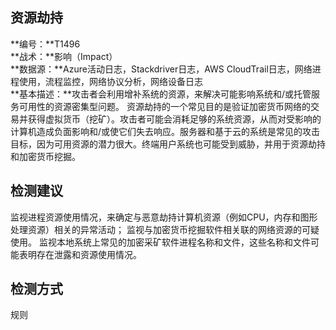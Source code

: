 ## 资源劫持  
**编号：**T1496  
**战术：**影响（Impact）  
**数据源：**Azure活动日志，Stackdriver日志，AWS CloudTrail日志，网络进程使用，流程监控，网络协议分析，网络设备日志  
**基本描述：**攻击者会利用增补系统的资源，来解决可能影响系统和/或托管服务可用性的资源密集型问题。
资源劫持的一个常见目的是验证加密货币网络的交易并获得虚拟货币（挖矿）。攻击者可能会消耗足够的系统资源，从而对受影响的计算机造成负面影响和/或使它们失去响应。服务器和基于云的系统是常见的攻击目标，因为可用资源的潜力很大。终端用户系统也可能受到威胁，并用于资源劫持和加密货币挖掘。  
## 检测建议  
监视进程资源使用情况，来确定与恶意劫持计算机资源（例如CPU，内存和图形处理资源）相关的异常活动；
监视与加密货币挖掘软件相关联的网络资源的可疑使用。
监视本地系统上常见的加密采矿软件进程名称和文件，这些名称和文件可能表明存在泄露和资源使用情况。  
## 检测方式  
规则